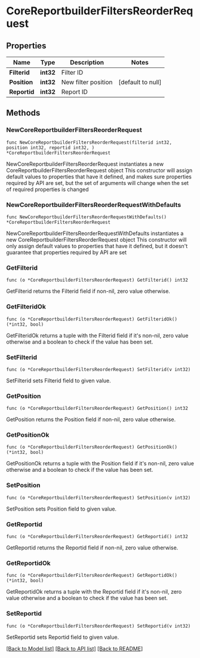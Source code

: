 # CoreReportbuilderFiltersReorderRequest

## Properties

Name | Type | Description | Notes
------------ | ------------- | ------------- | -------------
**Filterid** | **int32** | Filter ID | 
**Position** | **int32** | New filter position | [default to null]
**Reportid** | **int32** | Report ID | 

## Methods

### NewCoreReportbuilderFiltersReorderRequest

`func NewCoreReportbuilderFiltersReorderRequest(filterid int32, position int32, reportid int32, ) *CoreReportbuilderFiltersReorderRequest`

NewCoreReportbuilderFiltersReorderRequest instantiates a new CoreReportbuilderFiltersReorderRequest object
This constructor will assign default values to properties that have it defined,
and makes sure properties required by API are set, but the set of arguments
will change when the set of required properties is changed

### NewCoreReportbuilderFiltersReorderRequestWithDefaults

`func NewCoreReportbuilderFiltersReorderRequestWithDefaults() *CoreReportbuilderFiltersReorderRequest`

NewCoreReportbuilderFiltersReorderRequestWithDefaults instantiates a new CoreReportbuilderFiltersReorderRequest object
This constructor will only assign default values to properties that have it defined,
but it doesn't guarantee that properties required by API are set

### GetFilterid

`func (o *CoreReportbuilderFiltersReorderRequest) GetFilterid() int32`

GetFilterid returns the Filterid field if non-nil, zero value otherwise.

### GetFilteridOk

`func (o *CoreReportbuilderFiltersReorderRequest) GetFilteridOk() (*int32, bool)`

GetFilteridOk returns a tuple with the Filterid field if it's non-nil, zero value otherwise
and a boolean to check if the value has been set.

### SetFilterid

`func (o *CoreReportbuilderFiltersReorderRequest) SetFilterid(v int32)`

SetFilterid sets Filterid field to given value.


### GetPosition

`func (o *CoreReportbuilderFiltersReorderRequest) GetPosition() int32`

GetPosition returns the Position field if non-nil, zero value otherwise.

### GetPositionOk

`func (o *CoreReportbuilderFiltersReorderRequest) GetPositionOk() (*int32, bool)`

GetPositionOk returns a tuple with the Position field if it's non-nil, zero value otherwise
and a boolean to check if the value has been set.

### SetPosition

`func (o *CoreReportbuilderFiltersReorderRequest) SetPosition(v int32)`

SetPosition sets Position field to given value.


### GetReportid

`func (o *CoreReportbuilderFiltersReorderRequest) GetReportid() int32`

GetReportid returns the Reportid field if non-nil, zero value otherwise.

### GetReportidOk

`func (o *CoreReportbuilderFiltersReorderRequest) GetReportidOk() (*int32, bool)`

GetReportidOk returns a tuple with the Reportid field if it's non-nil, zero value otherwise
and a boolean to check if the value has been set.

### SetReportid

`func (o *CoreReportbuilderFiltersReorderRequest) SetReportid(v int32)`

SetReportid sets Reportid field to given value.



[[Back to Model list]](../README.md#documentation-for-models) [[Back to API list]](../README.md#documentation-for-api-endpoints) [[Back to README]](../README.md)


